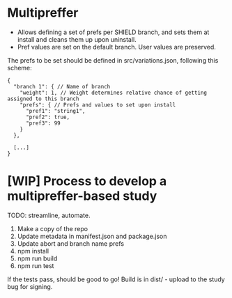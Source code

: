 # Multipreffer

- Allows defining a set of prefs per SHIELD branch, and sets them at install and cleans them up upon uninstall.
- Pref values are set on the default branch. User values are preserved.

The prefs to be set should be defined in src/variations.json, following this scheme:

```
{
  "branch 1": { // Name of branch
    "weight": 1, // Weight determines relative chance of getting assigned to this branch
    "prefs": { // Prefs and values to set upon install
      "pref1": "string1",
      "pref2": true,
      "pref3": 99
    }
  },

  [...]
}
```

# [WIP] Process to develop a multipreffer-based study

TODO: streamline, automate.

1. Make a copy of the repo
2. Update metadata in manifest.json and package.json
3. Update abort and branch name prefs
4. npm install
5. npm run build
6. npm run test

If the tests pass, should be good to go! Build is in dist/ - upload to the study bug for signing.
